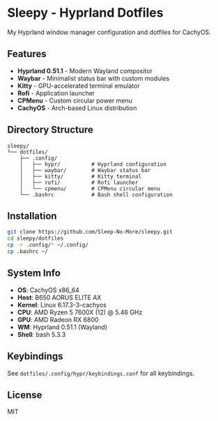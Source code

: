 # Sleepy - Hyprland Dotfiles

My Hyprland window manager configuration and dotfiles for CachyOS.

## Features

- **Hyprland 0.51.1** - Modern Wayland compositor
- **Waybar** - Minimalist status bar with custom modules
- **Kitty** - GPU-accelerated terminal emulator
- **Rofi** - Application launcher
- **CPMenu** - Custom circular power menu
- **CachyOS** - Arch-based Linux distribution

## Directory Structure

```
sleepy/
└── dotfiles/
    ├── .config/
    │   ├── hypr/          # Hyprland configuration
    │   ├── waybar/        # Waybar status bar
    │   ├── kitty/         # Kitty terminal
    │   ├── rofi/          # Rofi launcher
    │   └── cpmenu/        # CPMenu circular menu
    └── .bashrc            # Bash shell configuration
```

## Installation

```bash
git clone https://github.com/Sleep-No-More/sleepy.git
cd sleepy/dotfiles
cp -r .config/* ~/.config/
cp .bashrc ~/
```

## System Info

- **OS**: CachyOS x86_64
- **Host**: B650 AORUS ELITE AX
- **Kernel**: Linux 6.17.3-3-cachyos
- **CPU**: AMD Ryzen 5 7600X (12) @ 5.46 GHz
- **GPU**: AMD Radeon RX 6800
- **WM**: Hyprland 0.51.1 (Wayland)
- **Shell**: bash 5.3.3

## Keybindings

See `dotfiles/.config/hypr/keybindings.conf` for all keybindings.

## License

MIT
